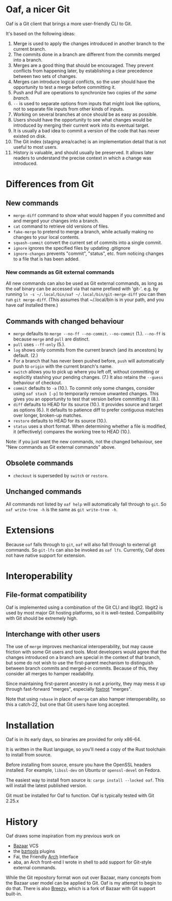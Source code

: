 # Oaf, a nicer Git

Oaf is a Git client that brings a more user-friendly CLI to Git.

It's based on the following ideas:

1.  Merge is used to apply the changes introduced in another branch to the
    current branch.
2.  The commits done in a branch are different from the commits merged into a
    branch.
3.  Merges are a good thing that should be encouraged.  They prevent conflicts
    from happening later, by establishing a clear precedence between two sets of
    changes.
4.  Merges can introduce logical conflicts, so the user should have the
    opportunity to test a merge before committing it.
5.  Push and Pull are operations to synchronize two copies of *the same branch*.
6.  `--` is used to separate options from inputs that might *look* like options,
    not to separate file inputs from other kinds of inputs.
7.  Working on several branches at once should be as easy as possible.
8.  Users should have the opportunity to see what changes would be introduced by
    merging their current work into its eventual target.
9.  It is usually a bad idea to commit a version of the code that has never
    existed on disk.
10. The Git index (staging area/cache) is an implementation detail that is not
    useful to most users.
11. History is valuable, and should usually be preserved.  It allows
    later readers to understand the precise context in which a change was
    introduced.

# Differences from Git
## New commands
* `merge-diff` command to show what would happen if you committed and and
  merged your changes into a branch.
* `cat` command to retrieve old versions of files.
* `fake-merge` to pretend to merge a branch, while actually making no changes
  to your local contents.
* `squash-commit` convert the current set of commits into a single commit.
* `ignore` ignores the specified files by updating .gitignore
* `ignore-changes` prevents "commit", "status", etc. from noticing changes to a file that is has been added.

### New commands as Git external commands
All new commands can also be used as Git external commands, as long as the oaf
binary can be accessed via that name prefixed with 'git-'.  e.g. by running `ln
-s ~/.local/bin/oaf ~/.local/bin/git-merge-diff` you can then run
`git merge-diff`.  (This assumes that ~/.local/bin is in your path, and you have oaf installed there.)

## Commands with changed behaviour
* `merge` defaults to `merge --no-ff --no-commit`.  `--no-commit` (1.).
  `--no-ff` is because `merge` and `pull` are distinct.
* `pull` uses `--ff-only` (5.).
* `log` shows only commits from the current branch (and its ancestors) by
  default. (2.)
* For a branch that has never been pushed before, `push` will automatically
  push to `origin` with the current branch's name.
* `switch` allows you to pick up where you left off, without committing or
  explicitly stashing your pending changes. (7.)  It also retains the `--guess`
  behaviour of checkout. 
* `commit` defaults to `-a` (10.).  To commit only some changes, consider using
  `oaf stash [-p]` to temporarily remove unwanted changes.  This gives you an
  opportunity to test that version before committing it (8.).
* `diff` defaults to HEAD for its source (10.).  It provides source and target
  as options (6.).  It defaults to patience diff to prefer contiguous matches
  over longer, broken-up matches.
* `restore` defaults to HEAD for its source (10.).
* `status` uses a short format.  When determining whether a file is modified,
  it (effectively) compares the working tree to HEAD (10.).

Note: if you just want the new commands, not the changed behaviour, see "New
commands as Git external commands" above.

## Obsolete commands
* `checkout` is superseded by `switch` or `restore`.

## Unchanged commands
All commands not listed by `oaf help` will automatically fall through to `git`.
So `oaf write-tree -h` is the same as `git write-tree -h`.

# Extensions
Because `oaf` falls through to `git`, `oaf` will also fall through to external
git commands.  So `git-lfs` can also be invoked as `oaf lfs`.  Currently, Oaf
does not have native support for extension.

# Interoperability
## File-format compatibility
Oaf is implemented using a combination of the Git CLI and libgit2.  libgit2
is used by most major Git hosting platforms, so it is well-tested.
Compatibility with Git should be extremely high.

## Interchange with other users
The use of `merge` improves mechanical interoperability, but may cause friction
with some Git users and tools.  Most developers would agree that the changes
introduced on a branch are special in the context of that branch, but some do
not wish to use the first-parent mechanism to distinguish between branch
commits and merged-in commits.  Because of this, they consider all merges to
hamper readability.

Since maintaining first-parent ancestry is not a priority, they may mess it up
through fast-forward "merges", especially
[foxtrot](https://blog.developer.atlassian.com/stop-foxtrots-now/) "merges".

Note that using `rebase` in place of `merge` can also hamper interoperability,
so this a catch-22, but one that Git users have long accepted.

# Installation
Oaf is in its early days, so binaries are provided for only x86-64.

It is written in the Rust language, so you'll need a copy of the Rust
toolchain to install from source.

Before installing from source, ensure you have the OpenSSL headers installed.
For example, `libssl-dev` on Ubuntu or `openssl-devel` on Fedora.

The easiest way to install from source is: `cargo install --locked oaf`.  This
will install the latest published version.

Git must be installed for Oaf to function.  Oaf is typically tested with Git 2.25.x

# History
Oaf draws some inspiration from my previous work on

* [Bazaar](https://bazaar.canonical.com/en/) VCS
* the [bzrtools](http://wiki.bazaar.canonical.com/BzrTools) plugins
* Fai, the Friendly [Arch](https://www.gnu.org/software/gnu-arch/) Interface
* aba, an Arch front-end I wrote in shell to add support for Git-style external
  commands.

While the Git repository format won out over Bazaar, many concepts from the
Bazaar user model can be applied to Git.  Oaf is my attempt to begin to do
that.  There is also [Breezy](https://www.breezy-vcs.org/), which is a fork of
Bazaar with Git support built-in.

